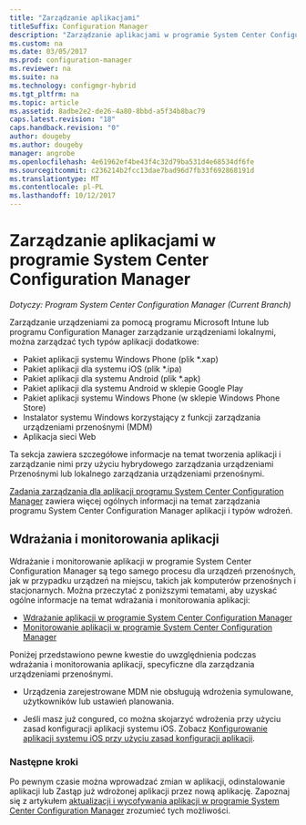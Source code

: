 ```yaml
---
title: "Zarządzanie aplikacjami"
titleSuffix: Configuration Manager
description: "Zarządzanie aplikacjami w programie System Center Configuration Manager."
ms.custom: na
ms.date: 03/05/2017
ms.prod: configuration-manager
ms.reviewer: na
ms.suite: na
ms.technology: configmgr-hybrid
ms.tgt_pltfrm: na
ms.topic: article
ms.assetid: 8adbe2e2-de26-4a80-8bbd-a5f34b8bac79
caps.latest.revision: "18"
caps.handback.revision: "0"
author: dougeby
ms.author: dougeby
manager: angrobe
ms.openlocfilehash: 4e61962ef4be43f4c32d79ba531d4e68534df6fe
ms.sourcegitcommit: c236214b2fcc13dae7bad96d7fb33f692868191d
ms.translationtype: MT
ms.contentlocale: pl-PL
ms.lasthandoff: 10/12/2017
---
```

# <a name="manage-applications-in-system-center-configuration-manager"></a>Zarządzanie aplikacjami w programie System Center Configuration Manager

*Dotyczy: Program System Center Configuration Manager (Current Branch)*

Zarządzanie urządzeniami za pomocą programu Microsoft Intune lub programu Configuration Manager zarządzanie urządzeniami lokalnymi, można zarządzać tych typów aplikacji dodatkowe:
- Pakiet aplikacji systemu Windows Phone (plik *.xap)
- Pakiet aplikacji dla systemu iOS (plik *.ipa)
- Pakiet aplikacji dla systemu Android (plik *.apk)
- Pakiet aplikacji dla systemu Android w sklepie Google Play
- Pakiet aplikacji systemu Windows Phone (w sklepie Windows Phone Store)
- Instalator systemu Windows korzystający z funkcji zarządzania urządzeniami przenośnymi (MDM)
- Aplikacja sieci Web

Ta sekcja zawiera szczegółowe informacje na temat tworzenia aplikacji i zarządzanie nimi przy użyciu hybrydowego zarządzania urządzeniami Przenośnymi lub lokalnego zarządzania urządzeniami przenośnymi.

[Zadania zarządzania dla aplikacji programu System Center Configuration Manager](../../apps/deploy-use/management-tasks-applications.md) zawiera więcej ogólnych informacji na temat zarządzania programu System Center Configuration Manager aplikacji i typów wdrożeń.

## <a name="deploying-and-monitoring-apps"></a>Wdrażania i monitorowania aplikacji

Wdrażanie i monitorowanie aplikacji w programie System Center Configuration Manager są tego samego procesu dla urządzeń przenośnych, jak w przypadku urządzeń na miejscu, takich jak komputerów przenośnych i stacjonarnych. Można przeczytać z poniższymi tematami, aby uzyskać ogólne informacje na temat wdrażania i monitorowania aplikacji:

- [Wdrażanie aplikacji w programie System Center Configuration Manager](../../apps/deploy-use/deploy-applications.md)
- [Monitorowanie aplikacji w programie System Center Configuration Manager](../../apps/deploy-use/monitor-applications-from-the-console.md)

Poniżej przedstawiono pewne kwestie do uwzględnienia podczas wdrażania i monitorowania aplikacji, specyficzne dla zarządzania urządzeniami przenośnymi.

- Urządzenia zarejestrowane MDM nie obsługują wdrożenia symulowane, użytkowników lub ustawień planowania.

- Jeśli masz już congured, co można skojarzyć wdrożenia przy użyciu zasad konfiguracji aplikacji systemu iOS. Zobacz [Konfigurowanie aplikacji systemu iOS przy użyciu zasad konfiguracji aplikacji](configure-ios-apps-with-app-configuration-policies.md).

### <a name="next-steps"></a>Następne kroki

Po pewnym czasie można wprowadzać zmian w aplikacji, odinstalowanie aplikacji lub Zastąp już wdrożonej aplikacji przez nową aplikację. Zapoznaj się z artykułem [aktualizacji i wycofywania aplikacji w programie System Center Configuration Manager](../../apps/deploy-use/update-and-retire-applications.md) zrozumieć tych możliwości.
